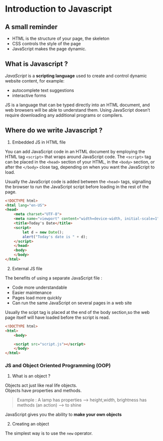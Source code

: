 # Introduction to Javascript

## A small reminder

* HTML is the structure of your page, the skeleton
* CSS controls the style of the page
* JavaScript makes the page dynamic.

## What is Javascript ?

*JavaScript* is a **scripting language** used to create and control dynamic website content, for example: 
- autocomplete text suggestions
- interactive forms

JS is a language that can be typed directly into an HTML document, and web browsers will be able to understand them. 
Using JavaScript doesn’t require downloading any additional programs or compilers.

## Where do we write Javascript ?

1. Embedded JS in HTML file

You can add JavaScript code in an HTML document by employing  the HTML tag `<script>` that wraps around JavaScript code.
The `<script>` tag can be placed in the `<head>` section of your HTML, in the `<body>` section, or after the `</body>` close tag, 
depending on when you want the JavaScript to load.

Usually the JavaScript code is added between the `<head>` tags, signalling the browser to run the JavaScript script 
before loading in the rest of the page. 

```html
<!DOCTYPE html>
<html lang="en-US">
<head>
    <meta charset="UTF-8">
    <meta name="viewport" content="width=device-width, initial-scale=1">
    <title>Today's Date</title>
    <script>
        let d = new Date();
        alert("Today's date is " + d);
    </script>
    </head>
    <body>
    </body>
</html>
```

2. External JS file

The benefits of using a separate JavaScript file :

- Code more understandable 
- Easier maintenance
- Pages load more quickly
- Can run the same JavaScript on several pages in a web site

Usually the scipt tag is placed at the end of  the body section,so the web page itself will have loaded before the script is read. 

```html
<!DOCTYPE html>
<html>
    <body>

    <script src="script.js"></script>
    </body>
</html>
```

### JS and  Object Oriented Programming (OOP)

1. What is an object ?

Objects act just like real life objects.  
Objects have properties and methods.

> Example :  A lamp has properties  -->  height,width, brightness 
>                               has methods (an action) --> to shine

JavaScript gives you the ability to **make your own objects**

2. Creating an object

The simplest way is to use the `new` operator.


